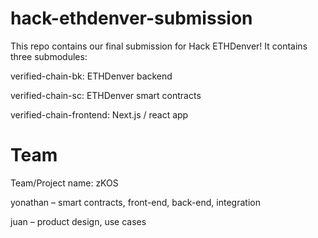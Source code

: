 # hack-ethdenver-submission
This repo contains our final submission for Hack ETHDenver! It contains three submodules:

verified-chain-bk: ETHDenver backend

verified-chain-sc: ETHDenver smart contracts

verified-chain-frontend: Next.js / react app


# Team
Team/Project name: zKOS

yonathan – smart contracts, front-end, back-end, integration

juan – product design, use cases
